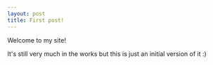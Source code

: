 ```yaml
---
layout: post
title: First post!
---
```


Welcome to my site!

It's still very much in the works but this is just an initial version of it :)
